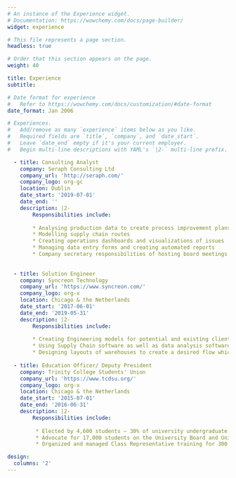```yaml
---
# An instance of the Experience widget.
# Documentation: https://wowchemy.com/docs/page-builder/
widget: experience

# This file represents a page section.
headless: true

# Order that this section appears on the page.
weight: 40

title: Experience
subtitle:

# Date format for experience
#   Refer to https://wowchemy.com/docs/customization/#date-format
date_format: Jan 2006

# Experiences.
#   Add/remove as many `experience` items below as you like.
#   Required fields are `title`, `company`, and `date_start`.
#   Leave `date_end` empty if it's your current employer.
#   Begin multi-line descriptions with YAML's `|2-` multi-line prefix.

  - title: Consulting Analyst
    company: Seraph Consulting Ltd
    company_url: 'http://seraph.com/'
    company_logo: org-gc
    location: Dublin
    date_start: '2019-07-01'
    date_end: ''
    description: |2-
        Responsibilities include:
        
        * Analysing production data to create process improvement plans
        * Modelling supply chain routes
        * Creating operations dashboards and visualizations of issues
        * Managing data entry forms and creating automated reports
        * Company secretary responsibilities of hosting board meetings and reaching our registration obligations
     
        
  - title: Solution Engineer
    company: Syncreon Technology
    company_url: 'https://www.syncreon.com/'
    company_logo: org-x
    location: Chicago & the Netherlands
    date_start: '2017-06-01'
    date_end: '2019-05-31'
    description: |2-
        Responsibilities include:
        
        * Creating Engineering models for potential and existing clients in order to achieve Lean and effective Supply Chain Processes. 
        * Using Supply Chain software as well as data analysis software in order to create Centre of Gravity studies to optimize the flow of materials through the supply chain.
        * Designing layouts of warehouses to create a desired flow which synchronizes with the data provided to ensure Optimization of capex and labor. Creating both 2D renders within AutoCAD and 3D models within Blender.
        
  - title: Education Officer/ Deputy President
    company: Trinity College Students' Union
    company_url: 'https://www.tcdsu.org/'
    company_logo: org-x
    location: Chicago & the Netherlands
    date_start: '2015-07-01'
    date_end: '2016-06-31'
    description: |2-
        Responsibilities include:
        
         * Elected by 4,600 students – 30% of university undergraduate student population 
         * Advocate for 17,000 students on the University Board and University Academic Council, where top level decisions for the University are made.
         * Organized and managed Class Representative training for 300 people as an overnight event.

design:
  columns: '2'
---
```

